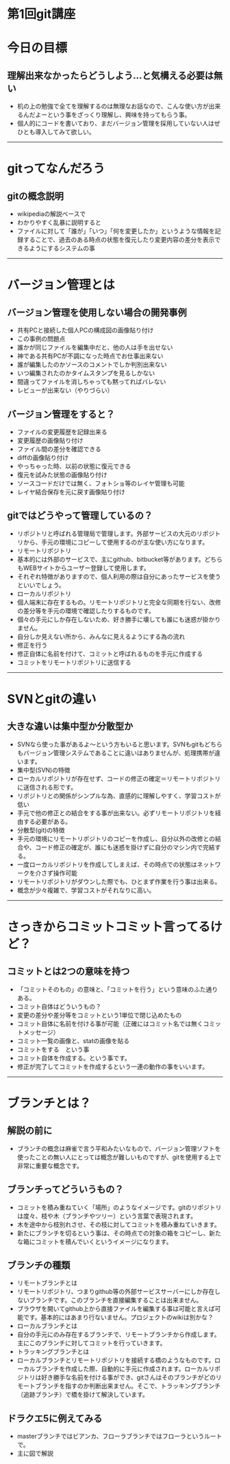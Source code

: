 第1回git講座
===============================================================

今日の目標
===========================================
## 理解出来なかったらどうしよう…と気構える必要は無い
+ 机の上の勉強で全てを理解するのは無理なお話なので、こんな使い方が出来るんだよーという事をざっくり理解し、興味を持ってもらう事。
+ 個人的にコードを書いており、まだバージョン管理を採用していない人はぜひとも導入してみて欲しい。

---------------------------------------------------

gitってなんだろう
===========================================
## gitの概念説明
+ wikipediaの解説ベースで
+ わかりやすく乱暴に説明すると
 + ファイルに対して「誰が」「いつ」「何を変更したか」というような情報を記録することで、過去のある時点の状態を復元したり変更内容の差分を表示できるようにするシステムの事

---------------------------------------------------

バージョン管理とは
===========================================
## バージョン管理を使用しない場合の開発事例
+ 共有PCと接続した個人PCの構成図の画像貼り付け
+ この事例の問題点
 + 誰かが同じファイルを編集中だと、他の人は手を出せない
 + 神である共有PCが不調になった時点でお仕事出来ない
 + 誰が編集したのかソースのコメントでしか判別出来ない
 + いつ編集されたのかタイムスタンプを見るしかない
 + 間違ってファイルを消しちゃっても黙ってればバレない
 + レビューが出来ない（やりづらい）

## バージョン管理をすると？
+ ファイルの変更履歴を記録出来る
 + 変更履歴の画像貼り付け
+ ファイル間の差分を確認できる
 + diffの画像貼り付け
+ やっちゃった時、以前の状態に復元できる
 + 復元を試みた状態の画像貼り付け
+ ソースコードだけでは無く、フォトショ等のレイヤ管理も可能
 + レイヤ結合保存を元に戻す画像貼り付け

## gitではどうやって管理しているの？
+ リポジトリと呼ばれる管理局で管理します。外部サービスの大元のリポジトリから、手元の環境にコピーして使用するのが主な使い方になります。
+ リモートリポジトリ
 + 基本的には外部のサービスで、主にgithub、bitbucket等があります。どちらもWEBサイトからユーザー登録して使用します。
 + それぞれ特徴がありますので、個人利用の際は自分にあったサービスを使うといいでしょう。
+ ローカルリポジトリ
 + 個人端末に存在するもの。リモートリポジトリと完全な同期を行ない、改修の差分等を手元の環境で確認したりするものです。
 + 個々の手元にしか存在しないため、好き勝手に壊しても誰にも迷惑が掛かりません。
+ 自分しか見えない所から、みんなに見えるようにする為の流れ
 + 修正を行う
 + 修正自体に名前を付けて、コミットと呼ばれるものを手元に作成する
 + コミットをリモートリポジトリに送信する

---------------------------------------------------

SVNとgitの違い
===========================================
## 大きな違いは集中型か分散型か
+ SVNなら使った事があるよ〜という方もいると思います。SVNもgitもどちらもバージョン管理システムであることに違いはありませんが、処理携帯が違います。
+ 集中型(SVN)の特徴
 + ローカルリポジトリが存在せず、コードの修正の確定＝リモートリポジトリに送信される形です。
 + リポジトリとの関係がシンプルな為、直感的に理解しやすく、学習コストが低い
 + 手元で他の修正との結合をする事が出来ない。必ずリモートリポジトリを経由する必要がある。
+ 分散型(git)の特徴
 + 手元の環境にリモートリポジトリのコピーを作成し、自分以外の改修との結合や、コード修正の確定が、誰にも迷惑を掛けずに自分のマシン内で完結する。
 + 一度ローカルリポジトリを作成してしまえば、その時点での状態はネットワークを介さず操作可能
 + リモートリポジトリがダウンした際でも、ひとまず作業を行う事は出来る。
 + 概念が少々複雑で、学習コストがそれなりに高い。

---------------------------------------------------

さっきからコミットコミット言ってるけど？
===========================================
## コミットとは2つの意味を持つ
+ 「コミットそのもの」の意味と、「コミットを行う」という意味のふた通りある。
+ コミット自体はどういうもの？
 + 変更の差分や差分等をコミットという1単位で閉じ込めたもの
 + コミット自体に名前を付ける事が可能（正確にはコミット名では無くコミットメッセージ）
 + コミット一覧の画像と、statの画像を貼る
+ コミットをする　という事
 + コミット自体を作成する。という事です。
 + 修正が完了してコミットを作成するという一連の動作の事をいいます。

---------------------------------------------------

ブランチとは？
===========================================
## 解説の前に
+ ブランチの概念は麻雀で言う平和みたいなもので、バージョン管理ソフトを使ったことの無い人にとっては概念が難しいものですが、gitを使用する上で非常に重要な概念です。

## ブランチってどういうもの？
+ コミットを積み重ねていく「場所」のようなイメージです。gitのリポジトリは度々、枝や木（ブランチやツリー）という言葉で表現されます。
+ 木を途中から枝別れさせ、その枝に対してコミットを積み重ねていきます。
+ 新たにブランチを切るという事は、その時点での対象の箱をコピーし、新たな箱にコミットを積んでいくというイメージになります。

## ブランチの種類
+ リモートブランチとは
 + リモートリポジトリ、つまりgithub等の外部サービスサーバーにしか存在しないブランチです。このブランチを直接編集することは出来ません。
 + ブラウザを開いてgithub上から直接ファイルを編集する事は可能と言えば可能です。基本的にはあまり行ないません。プロジェクトのwikiは別かな？
+ ローカルブランチとは
 + 自分の手元にのみ存在するブランチで、リモートブランチから作成します。主にこのブランチに対してコミットを行っていきます。
+ トラッキングブランチとは
 + ローカルブランチとリモートリポジトリを接続する橋のようなものです。ローカルブランチを作成した際、自動的に手元に作成されます。ローカルリポジトリは好き勝手な名前を付ける事ができ、gitさんはそのブランチがどのリモートブランチを指すのか判断出来ません。そこで、トラッキングブランチ（追跡ブランチ）で橋を掛けて解決しています。

## ドラクエ5に例えてみる
+ masterブランチではビアンカ、フローラブランチではフローラというルートで。
+ 主に図で解説
